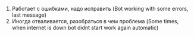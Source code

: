 1. Работает с ошибками, надо исправить (Bot working with some errors, last message)
2. Иногда отваливается, разобраться в чем проблема (Some times, when internet is down bot didnt start work again automatic)
